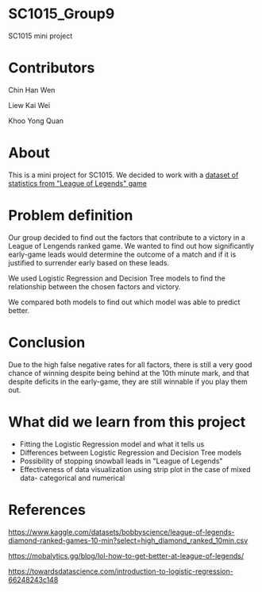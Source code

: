 # SC1015_Group9
SC1015 mini project
# Contributors
Chin Han Wen

Liew Kai Wei

Khoo Yong Quan
# About 
This is a mini project for SC1015. We decided to work with a [dataset of statistics from "League of Legends" game](https://www.kaggle.com/datasets/bobbyscience/league-of-legends-diamond-ranked-games-10-min?select=high_diamond_ranked_10min.csv)
# Problem definition
Our group decided to find out the factors that contribute to a victory in a League of Lengends ranked game.
We wanted to find out how significantly early-game leads would determine the outcome of a match and if it is justified to surrender early based on these leads.

We used Logistic Regression and Decision Tree models to find the relationship between the chosen factors and victory.

We compared both models to find out which model was able to predict better.
# Conclusion
Due to the high false negative rates for all factors, there is still a very good chance of winning despite being behind at the 10th minute mark, and that despite deficits in the early-game, they are still winnable if you play them out.
# What did we learn from this project
- Fitting the Logistic Regression model and what it tells us
- Differences between Logistic Regression and Decision Tree models
- Possibility of stopping snowball leads in "League of Legends"
- Effectiveness of data visualization using strip plot in the case of mixed data- categorical and numerical 
# References
https://www.kaggle.com/datasets/bobbyscience/league-of-legends-diamond-ranked-games-10-min?select=high_diamond_ranked_10min.csv

https://mobalytics.gg/blog/lol-how-to-get-better-at-league-of-legends/

https://towardsdatascience.com/introduction-to-logistic-regression-66248243c148
